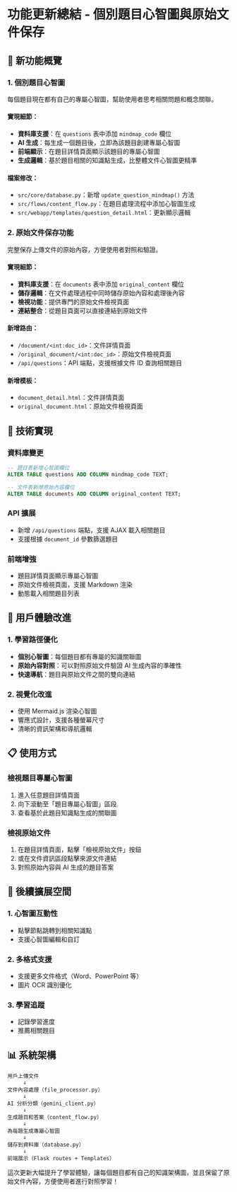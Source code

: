 # 功能更新總結 - 個別題目心智圖與原始文件保存

## 🎯 新功能概覽

### 1. 個別題目心智圖
每個題目現在都有自己的專屬心智圖，幫助使用者思考相關問題和概念關聯。

#### 實現細節：
- **資料庫支援**：在 `questions` 表中添加 `mindmap_code` 欄位
- **AI 生成**：每生成一個題目後，立即為該題目創建專屬心智圖
- **前端顯示**：在題目詳情頁面顯示該題目的專屬心智圖
- **生成邏輯**：基於題目相關的知識點生成，比整體文件心智圖更精準

#### 檔案修改：
- `src/core/database.py`：新增 `update_question_mindmap()` 方法
- `src/flows/content_flow.py`：在題目處理流程中添加心智圖生成
- `src/webapp/templates/question_detail.html`：更新顯示邏輯

### 2. 原始文件保存功能
完整保存上傳文件的原始內容，方便使用者對照和驗證。

#### 實現細節：
- **資料庫支援**：在 `documents` 表中添加 `original_content` 欄位
- **儲存邏輯**：在文件處理過程中同時儲存原始內容和處理後內容
- **檢視功能**：提供專門的原始文件檢視頁面
- **連結整合**：從題目頁面可以直接連結到原始文件

#### 新增路由：
- `/document/<int:doc_id>`：文件詳情頁面
- `/original_document/<int:doc_id>`：原始文件檢視頁面
- `/api/questions`：API 端點，支援根據文件 ID 查詢相關題目

#### 新增模板：
- `document_detail.html`：文件詳情頁面
- `original_document.html`：原始文件檢視頁面

## 🔧 技術實現

### 資料庫變更
```sql
-- 題目表新增心智圖欄位
ALTER TABLE questions ADD COLUMN mindmap_code TEXT;

-- 文件表新增原始內容欄位
ALTER TABLE documents ADD COLUMN original_content TEXT;
```

### API 擴展
- 新增 `/api/questions` 端點，支援 AJAX 載入相關題目
- 支援根據 `document_id` 參數篩選題目

### 前端增強
- 題目詳情頁面顯示專屬心智圖
- 原始文件檢視頁面，支援 Markdown 渲染
- 動態載入相關題目列表

## 🎨 用戶體驗改進

### 1. 學習路徑優化
- **個別心智圖**：每個題目都有專屬的知識關聯圖
- **原始內容對照**：可以對照原始文件驗證 AI 生成內容的準確性
- **快速導航**：題目與原始文件之間的雙向連結

### 2. 視覺化改進
- 使用 Mermaid.js 渲染心智圖
- 響應式設計，支援各種螢幕尺寸
- 清晰的資訊架構和導航邏輯

## 📋 使用方式

### 檢視題目專屬心智圖
1. 進入任意題目詳情頁面
2. 向下滾動至「題目專屬心智圖」區段
3. 查看基於此題目知識點生成的關聯圖

### 檢視原始文件
1. 在題目詳情頁面，點擊「檢視原始文件」按鈕
2. 或在文件資訊區段點擊來源文件連結
3. 對照原始內容與 AI 生成的題目答案

## 🚀 後續擴展空間

### 1. 心智圖互動性
- 點擊節點跳轉到相關知識點
- 支援心智圖編輯和自訂

### 2. 多格式支援
- 支援更多文件格式（Word、PowerPoint 等）
- 圖片 OCR 識別優化

### 3. 學習追蹤
- 記錄學習進度
- 推薦相關題目

## 📊 系統架構

```
用戶上傳文件
     ↓
文件內容處理（file_processor.py）
     ↓
AI 分析分類（gemini_client.py）
     ↓
生成題目和答案（content_flow.py）
     ↓
為每題生成專屬心智圖
     ↓
儲存到資料庫（database.py）
     ↓
前端展示（Flask routes + Templates）
```

這次更新大幅提升了學習體驗，讓每個題目都有自己的知識架構圖，並且保留了原始文件內容，方便使用者進行對照學習！
